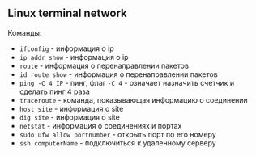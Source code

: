 ## Linux terminal network

Команды:
- `ifconfig` - информация о ip
- `ip addr show` - информация о ip
- `route` - информация о перенаправлении пакетов
- `id route show` - информация о перенаправлении пакетов
- `ping -C 4 IP` - пинг, флаг `-C 4` - означает назначить счетчик и сделать пинг 4 раза
- `traceroute` - команда, показывающая информацию о соединении
- `host site` - информация о site
- `dig site` - информация о site
- `netstat` - информация о соединениях и портах
- `sudo ufw allow portnumber` - открыть порт по его номеру
- `ssh computerName` - подключиться к удаленному серверу